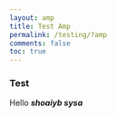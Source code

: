 ```yaml
---
layout: amp
title: Test Amp
permalink: /testing/?amp
comments: false
toc: true
---
```




### Test
Hello ***shoaiyb sysa***
